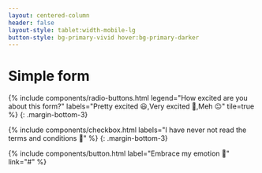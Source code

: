 ```yaml
---
layout: centered-column
header: false
layout-style: tablet:width-mobile-lg
button-style: bg-primary-vivid hover:bg-primary-darker
---
```


# Simple form

{% include components/radio-buttons.html legend="How excited are you about this form?" labels="Pretty excited 😃,Very excited 🤩,Meh 😐" tile=true %}
{: .margin-bottom-3}

{% include components/checkbox.html labels="I have never not read the terms and conditions 🤞" %}
{: .margin-bottom-3}

{% include components/button.html label="Embrace my emotion 🤗" link="#" %}